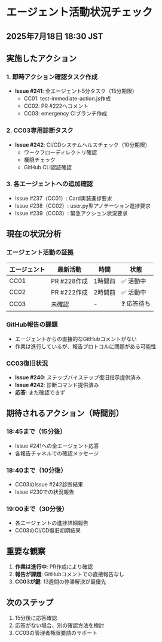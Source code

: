 # エージェント活動状況チェック
## 2025年7月18日 18:30 JST

## 実施したアクション

### 1. 即時アクション確認タスク作成
- **Issue #241**: 全エージェント5分タスク（15分期限）
  - CC01: test-immediate-action.js作成
  - CC02: PR #222へコメント
  - CC03: emergency CIブランチ作成

### 2. CC03専用診断タスク
- **Issue #242**: CI/CDシステムヘルスチェック（10分期限）
  - ワークフローディレクトリ確認
  - 権限チェック
  - GitHub CLI認証確認

### 3. 各エージェントへの追加確認
- Issue #237（CC01）: Card実装進捗要求
- Issue #238（CC02）: user.py型アノテーション進捗要求
- Issue #239（CC03）: 緊急アクション状況要求

## 現在の状況分析

### エージェント活動の証拠
| エージェント | 最新活動 | 時間 | 状態 |
|-------------|---------|------|------|
| CC01 | PR #228作成 | 1時間前 | ✅ 活動中 |
| CC02 | PR #222作成 | 2時間前 | ✅ 活動中 |
| CC03 | 未確認 | - | ❓ 応答待ち |

### GitHub報告の課題
- エージェントからの直接的なGitHubコメントがない
- 作業は進行しているが、報告プロトコルに問題がある可能性

### CC03復旧状況
- **Issue #240**: ステップバイステップ復旧指示提供済み
- **Issue #242**: 診断コマンド提供済み
- **応答**: まだ確認できず

## 期待されるアクション（時間別）

### 18:45まで（15分後）
- Issue #241への全エージェント応答
- 各報告チャネルでの確認メッセージ

### 18:40まで（10分後）
- CC03のIssue #242診断結果
- Issue #230での状況報告

### 19:00まで（30分後）
- 各エージェントの進捗詳細報告
- CC03のCI/CD復旧初期結果

## 重要な観察

1. **作業は進行中**: PR作成により確認
2. **報告が課題**: GitHubコメントでの直接報告なし
3. **CC03が鍵**: 13週間の停滞解決が最優先

## 次のステップ

1. 15分後に応答確認
2. 応答がない場合、別の確認方法を検討
3. CC03の管理者権限要請のサポート